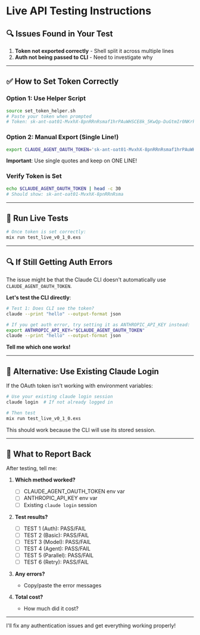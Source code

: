 # Live API Testing Instructions

## 🔍 Issues Found in Your Test

1. **Token not exported correctly** - Shell split it across multiple lines
2. **Auth not being passed to CLI** - Need to investigate why

---

## ✅ How to Set Token Correctly

### Option 1: Use Helper Script
```bash
source set_token_helper.sh
# Paste your token when prompted
# Token: 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
```

### Option 2: Manual Export (Single Line!)
```bash
export CLAUDE_AGENT_OAUTH_TOKEN='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'
```

**Important**: Use single quotes and keep on ONE LINE!

### Verify Token is Set
```bash
echo $CLAUDE_AGENT_OAUTH_TOKEN | head -c 30
# Should show: sk-ant-oat01-MvxhX-8pnRRnRsma
```

---

## 🧪 Run Live Tests

```bash
# Once token is set correctly:
mix run test_live_v0_1_0.exs
```

---

## 🔍 If Still Getting Auth Errors

The issue might be that the Claude CLI doesn't automatically use `CLAUDE_AGENT_OAUTH_TOKEN`.

**Let's test the CLI directly**:

```bash
# Test 1: Does CLI see the token?
claude --print "hello" --output-format json

# If you get auth error, try setting it as ANTHROPIC_API_KEY instead:
export ANTHROPIC_API_KEY="$CLAUDE_AGENT_OAUTH_TOKEN"
claude --print "hello" --output-format json
```

**Tell me which one works!**

---

## 🎯 Alternative: Use Existing Claude Login

If the OAuth token isn't working with environment variables:

```bash
# Use your existing claude login session
claude login  # If not already logged in

# Then test
mix run test_live_v0_1_0.exs
```

This should work because the CLI will use its stored session.

---

## 📝 What to Report Back

After testing, tell me:

1. **Which method worked?**
   - [ ] CLAUDE_AGENT_OAUTH_TOKEN env var
   - [ ] ANTHROPIC_API_KEY env var
   - [ ] Existing `claude login` session

2. **Test results?**
   - [ ] TEST 1 (Auth): PASS/FAIL
   - [ ] TEST 2 (Basic): PASS/FAIL
   - [ ] TEST 3 (Model): PASS/FAIL
   - [ ] TEST 4 (Agent): PASS/FAIL
   - [ ] TEST 5 (Parallel): PASS/FAIL
   - [ ] TEST 6 (Retry): PASS/FAIL

3. **Any errors?**
   - Copy/paste the error messages

4. **Total cost?**
   - How much did it cost?

---

I'll fix any authentication issues and get everything working properly!
